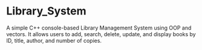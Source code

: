 # Library_System
A simple C++ console-based Library Management System using OOP and vectors. It allows users to add, search, delete, update, and display books by ID, title, author, and number of copies.
